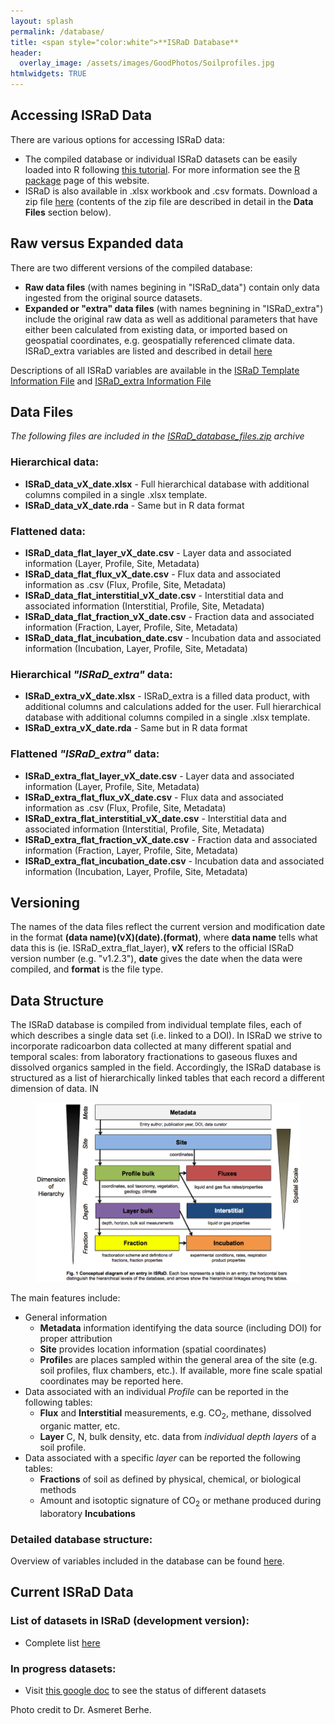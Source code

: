 ```yaml
---
layout: splash
permalink: /database/
title: <span style="color:white">**ISRaD Database**
header:
  overlay_image: /assets/images/GoodPhotos/Soilprofiles.jpg
htmlwidgets: TRUE
---
```

## Accessing ISRaD Data
There are various options for accessing ISRaD data:
*   The compiled database or individual ISRaD datasets can be easily loaded into R following [this tutorial](/user_manual_Aug15_2019.html). For more information see the [R package](https://international-soil-radiocarbon-database.github.io/ISRaD/rpackage/) page of this website. 
*   ISRaD is also available in .xlsx workbook and .csv formats. Download a zip file [here](https://github.com/International-Soil-Radiocarbon-Database/ISRaD/raw/master/ISRaD_data_files/database/ISRaD_database_files.zip) (contents of the zip file are described in detail in the **Data Files** section below).

## Raw versus Expanded data
There are two different versions of the compiled database:
*   **Raw data files** (with names begining in "ISRaD_data") contain only data ingested from the original source datasets.
*   **Expanded or "extra" data files** (with names begnining in "ISRaD_extra") include the original raw data as well as additional parameters that have either been calculated from existing data, or imported based on geospatial coordinates, e.g. geospatially referenced climate data. ISRaD_extra variables are listed and described in detail [here](https://raw.githubusercontent.com/International-Soil-Radiocarbon-Database/ISRaD/master/Rpkg/inst/extdata/ISRaD_Extra_Info.xlsx)

Descriptions of all ISRaD variables are available in the [ISRaD Template Information File](https://github.com/International-Soil-Radiocarbon-Database/ISRaD/raw/master/Rpkg/inst/extdata/ISRaD_Template_Info.xlsx) and [ISRaD_extra Information File](https://raw.githubusercontent.com/International-Soil-Radiocarbon-Database/ISRaD/master/Rpkg/inst/extdata/ISRaD_Extra_Info.xlsx)

## Data Files
*The following files are included in the [ISRaD_database_files.zip](https://github.com/International-Soil-Radiocarbon-Database/ISRaD/blob/master/ISRaD_data_files/database/ISRaD_database_files.zip) archive*
### Hierarchical data:
*	**ISRaD_data_vX_date.xlsx** - Full hierarchical database with additional columns compiled in a single .xlsx template.
*	**ISRaD_data_vX_date.rda** - Same but in R data format
### Flattened data:
*   **ISRaD_data_flat_layer_vX_date.csv** - Layer data and associated information (Layer, Profile, Site, Metadata)
*   **ISRaD_data_flat_flux_vX_date.csv** - Flux data and associated information as .csv (Flux, Profile, Site, Metadata)
*   **ISRaD_data_flat_interstitial_vX_date.csv** - Interstitial data and associated information (Interstitial, Profile, Site, Metadata)
*   **ISRaD_data_flat_fraction_vX_date.csv** - Fraction data and associated information (Fraction, Layer, Profile, Site, Metadata)
*   **ISRaD_data_flat_incubation_date.csv** - Incubation data and associated information (Incubation, Layer, Profile, Site, Metadata)

### Hierarchical *"ISRaD_extra"* data:
*	**ISRaD_extra_vX_date.xlsx** - ISRaD_extra is a filled data product, with additional columns and calculations added for the user. Full hierarchical database with additional columns compiled in a single .xlsx template.
*	**ISRaD_extra_vX_date.rda** - Same but in R data format

### Flattened *"ISRaD_extra"* data:

*   **ISRaD_extra_flat_layer_vX_date.csv** - Layer data and associated information (Layer, Profile, Site, Metadata)
*   **ISRaD_extra_flat_flux_vX_date.csv** - Flux data and associated information as .csv (Flux, Profile, Site, Metadata)
*   **ISRaD_extra_flat_interstitial_vX_date.csv** - Interstitial data and associated information (Interstitial, Profile, Site, Metadata)
*   **ISRaD_extra_flat_fraction_vX_date.csv** - Fraction data and associated information (Fraction, Layer, Profile, Site, Metadata)
*   **ISRaD_extra_flat_incubation_date.csv** - Incubation data and associated information (Incubation, Layer, Profile, Site, Metadata)

## Versioning
The names of the data files reflect the current version and modification date in the format **(data name)(vX)(date).(format)**, where **data name** tells what data this is (ie. ISRaD_extra_flat_layer), **vX** refers to the official ISRaD version number (e.g. "v1.2.3"), **date** gives the date when the data were compiled, and **format** is the file type.

## Data Structure

The ISRaD database is compiled from individual template files, each of which describes a single data set (i.e. linked to a DOI). In ISRaD we strive to incorporate radicoarbon data collected at many different spatial and temporal scales: from laboratory fractionations to gaseous fluxes and dissolved organics sampled in the field. Accordingly, the ISRaD database is structured as a list of hierarchically linked tables that each record a different dimension of data. IN


<figure>
	<img src="/assets/images/structure_new.png" width = "500">
</figure>

The main features include:
* General information
	* **Metadata** information identifying the data source (including DOI) for proper attribution
	* **Site** provides location information (spatial coordinates)
	* **Profile**s are places sampled within the general area of the site (e.g. soil profiles, flux chambers, etc.). If available, more fine scale spatial coordinates may be reported here.
* Data associated with an individual *Profile* can be reported in the following tables:
	* **Flux** and **Interstitial** measurements, e.g. CO<sub>2</sub>, methane, dissolved organic matter, etc.
	* **Layer** C, N, bulk density, etc. data from *individual depth layers* of a soil profile. 
* Data associated with a specific *layer* can be reported the following tables:
	* **Fractions** of soil as defined by physical, chemical, or biological methods
	* Amount and isotoptic signature of CO<sub>2</sub> or methane produced during laboratory **Incubations**

### Detailed database structure:
Overview of variables included in the database can be found [here](https://international-soil-radiocarbon-database.github.io/ISRaD/database_structure/).

## Current ISRaD Data
### List of datasets in ISRaD (development version):
* Complete list [here](https://github.com/International-Soil-Radiocarbon-Database/ISRaD/blob/master/ISRaD_data_files/database/credits.md)

### In progress datasets:
* Visit [this google doc](https://docs.google.com/spreadsheets/d/1lezUOJjYnB7KtXGDDFO_PKWLtx_7NZ3WaOubP2zUX-g/edit?usp=sharing) to see the status of different datasets


Photo credit to Dr. Asmeret Berhe.
